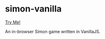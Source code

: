 # simon-vanilla

[Try Me!](https://matgaskey.github.io/simon-vanilla)

An in-browser Simon game written in VanillaJS.